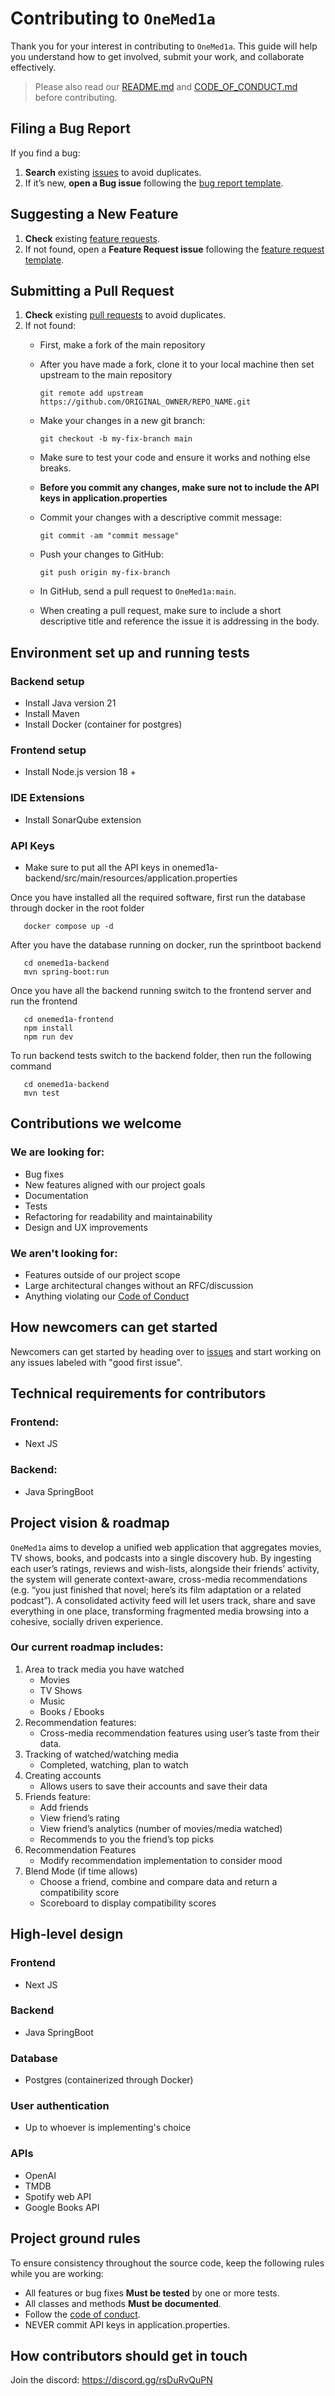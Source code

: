 # Contributing to `OneMed1a`

Thank you for your interest in contributing to `OneMed1a`.
This guide will help you understand how to get involved, submit your work, and collaborate effectively.

> Please also read our [README.md](README.md) and [CODE_OF_CONDUCT.md](CODE_OF_CONDUCT.md) before contributing.

## Filing a Bug Report
If you find a bug:
1. **Search** existing [issues](https://github.com/SOFTENG-310-OneMed1a/OneMed1a_App/issues) to avoid duplicates.
2. If it’s new, **open a Bug issue** following the [bug report template](.github/ISSUE_TEMPLATE/bug_report.md).

## Suggesting a New Feature
1. **Check** existing [feature requests](https://github.com/SOFTENG-310-OneMed1a/OneMed1a_App/issues?q=is%3Aissue%20state%3Aopen%20type%3AFeature).
2. If not found, open a **Feature Request issue** following the [feature request template](.github/ISSUE_TEMPLATE/feature_request.md).

## Submitting a Pull Request
1. **Check** existing [pull requests](https://github.com/SOFTENG-310-OneMed1a/OneMed1a_App/pulls) to avoid duplicates.
2. If not found:
    - First, make a fork of the main repository
  
    - After you have made a fork, clone it to your local machine then set upstream to the main repository
      ```shell
      git remote add upstream https://github.com/ORIGINAL_OWNER/REPO_NAME.git
      ```
    - Make your changes in a new git branch:
      ```shell
      git checkout -b my-fix-branch main
      ```
    - Make sure to test your code and ensure it works and nothing else breaks.
  
    - **Before you commit any changes, make sure not to include the API keys in application.properties**
   
    - Commit your changes with a descriptive commit message:
  
      ```shell
      git commit -am "commit message"
      ```

    - Push your changes to GitHub:

      ```shell
      git push origin my-fix-branch
      ```

    - In GitHub, send a pull request to `OneMed1a:main`.
  
    - When creating a pull request, make sure to include a short descriptive title and reference the issue it is addressing in the body.

## Environment set up and running tests
   ### Backend setup
   - Install Java version 21
   - Install Maven
   - Install Docker (container for postgres)

   ### Frontend setup
   - Install Node.js version 18 +

   ### IDE Extensions
   - Install SonarQube extension

   ### API Keys
   - Make sure to put all the API keys in onemed1a-backend/src/main/resources/application.properties

   Once you have installed all the required software, first run the database through docker in the root folder

   ```shell
      docker compose up -d
   ```

   After you have the database running on docker, run the sprintboot backend

   ```shell
      cd onemed1a-backend
      mvn spring-boot:run
   ```

   Once you have all the backend running switch to the frontend server and run the frontend
   
   ```shell
      cd onemed1a-frontend
      npm install
      npm run dev
   ```

   To run backend tests switch to the backend folder, then run the following command

   ```shell
      cd onemed1a-backend
      mvn test
   ```
  
## Contributions we welcome
### We are looking for:
  - Bug fixes
  - New features aligned with our project goals
  - Documentation
  - Tests
  - Refactoring for readability and maintainability
  - Design and UX improvements
### We aren't looking for:
  - Features outside of our project scope
  - Large architectural changes without an RFC/discussion
  - Anything violating our [Code of Conduct](CODE_OF_CONDUCT.md)

## How newcomers can get started
Newcomers can get started by heading over to [issues](https://github.com/SOFTENG-310-OneMed1a/OneMed1a_App/issues?q=is%3Aissue%20state%3Aopen%20label%3A%22good%20first%20issue%22)
and start working on any issues labeled with "good first issue".

## Technical requirements for contributors
### Frontend:
  - Next JS

### Backend:
  - Java SpringBoot

## Project vision & roadmap
`OneMed1a` aims to develop a unified web application that aggregates movies, TV shows, books,
and podcasts into a single discovery hub. By ingesting each user’s ratings, reviews and
wish-lists, alongside their friends’ activity, the system will generate context-aware, cross-media
recommendations (e.g. “you just finished that novel; here’s its film adaptation or a related
podcast”). A consolidated activity feed will let users track, share and save everything in one
place, transforming fragmented media browsing into a cohesive, socially driven experience.

### Our current roadmap includes:
1. Area to track media you have watched
   - Movies
   - TV Shows
   - Music
   - Books / Ebooks
2. Recommendation features:
   - Cross-media recommendation features using user’s taste from their data.
3. Tracking of watched/watching media
   - Completed, watching, plan to watch
4. Creating accounts
   - Allows users to save their accounts and save their data
5. Friends feature:
   - Add friends
   - View friend’s rating
   - View friend’s analytics (number of movies/media watched)
   - Recommends to you the friend’s top picks
6. Recommendation Features
   - Modify recommendation implementation to consider mood
7. Blend Mode (if time allows)
   - Choose a friend, combine and compare data and return a compatibility score
   - Scoreboard to display compatibility scores

## High-level design
### Frontend
  - Next JS
### Backend
  - Java SpringBoot
### Database
  - Postgres (containerized through Docker)
### User authentication
  - Up to whoever is implementing's choice
### APIs
  - OpenAI
  - TMDB
  - Spotify web API
  - Google Books API

## Project ground rules
To ensure consistency throughout the source code, keep the following rules while you are working:
  - All features or bug fixes **Must be tested** by one or more tests.
  - All classes and methods **Must be documented**.
  - Follow the [code of conduct](CODE_OF_CONDUCT.md).
  - NEVER commit API keys in application.properties.

## How contributors should get in touch
Join the discord: https://discord.gg/rsDuRvQuPN
    

